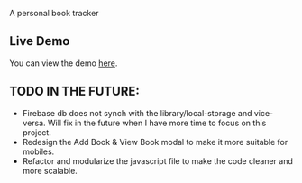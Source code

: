 A personal book tracker


## Live Demo
You can view the demo [here](https://jakubdonovan.github.io/love-books/).

## TODO IN THE FUTURE:
* Firebase db does not synch with the library/local-storage and vice-versa. Will fix in the future when I have more time to focus on this project. 
* Redesign the Add Book & View Book modal to make it more suitable for mobiles.
* Refactor and modularize the javascript file to make the code cleaner and more scalable.
